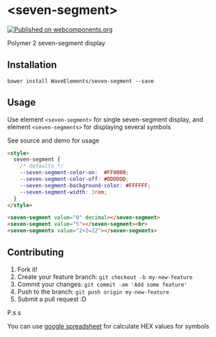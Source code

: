 # \<seven-segment\>

[![Published on webcomponents.org](https://img.shields.io/badge/webcomponents.org-published-blue.svg?style=flat-square)](https://www.webcomponents.org/element/WaveElements/seven-segment)

Polymer 2 seven-segment display

## Installation

```
bower install WaveElements/seven-segment --save 
```

## Usage

Use element `<seven-segment>` for single seven-segment display, and element `<seven-segments>` for displaying several symbols

See source and demo for usage

<!--
```
<custom-element-demo>
  <template>
    <script src="../webcomponentsjs/webcomponents-lite.js"></script>
    <link rel="import" href="seven-segment.html">
    <link rel="import" href="seven-segments.html">
    <style>
      seven-segment {
        /* defaults */
        --seven-segment-color-on:  #FF0000;
        --seven-segment-color-off: #DDDDDD;
        --seven-segment-background-color: #FFFFFF;
        --seven-segment-width: 3rem;
      }
    </style>
    <seven-segment value="0" decimal></seven-segment>
    <seven-segment value="5"></seven-segment><br>
    <seven-segments value="2+2=22"></seven-segments>
  </template>
</custom-element-demo>
```
-->
```html
<style>
  seven-segment {
    /* defaults */
    --seven-segment-color-on:  #FF0000;
    --seven-segment-color-off: #DDDDDD;
    --seven-segment-background-color: #FFFFFF;
    --seven-segment-width: 3rem;
  }
</style>

<seven-segment value="0" decimal></seven-segment>
<seven-segment value="5"></seven-segment><br>
<seven-segments value="2+2=22"></seven-segments>
```
## Contributing
1. Fork it!
2. Create your feature branch: `git checkout -b my-new-feature`
3. Commit your changes: `git commit -am 'Add some feature'`
4. Push to the branch: `git push origin my-new-feature`
5. Submit a pull request :D

P.s.s

You can use <a target="_blank" href="https://docs.google.com/spreadsheets/d/1bjvQTReHz-7FZHLloPMIDj6eM_Z2qGyczVn1_DqBJnQ/">google spreadsheet</a> for calculate HEX values for symbols